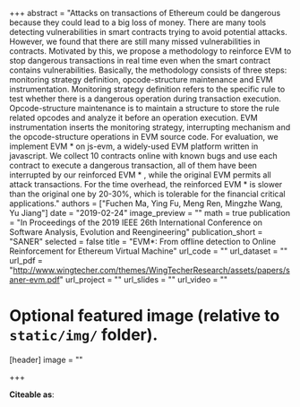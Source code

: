 +++
abstract = "Attacks on transactions of Ethereum could be dangerous because they could lead to a big loss of money. There are many tools detecting vulnerabilities in smart contracts trying to avoid potential attacks. However, we found that there are still many missed vulnerabilities in contracts. Motivated by this, we propose a methodology to reinforce EVM to stop dangerous transactions in real time even when the smart contract contains vulnerabilities. Basically, the methodology consists of three steps: monitoring strategy definition, opcode-structure maintenance and EVM instrumentation. Monitoring strategy definition refers to the specific rule to test whether there is a dangerous operation during transaction execution. Opcode-structure maintenance is to maintain a structure to store the rule related opcodes and analyze it before an operation execution. EVM instrumentation inserts the monitoring strategy, interrupting mechanism and the opcode-structure operations in EVM source code. For evaluation, we implement EVM * on js-evm, a widely-used EVM platform written in javascript. We collect 10 contracts online with known bugs and use each contract to execute a dangerous transaction, all of them have been interrupted by our reinforced EVM * , while the original EVM permits all attack transactions. For the time overhead, the reinforced EVM * is slower than the original one by 20-30%, which is tolerable for the financial critical applications."
authors = ["Fuchen Ma, Ying Fu, Meng Ren, Mingzhe Wang, Yu Jiang"]
date = "2019-02-24"
image_preview = ""
math = true
publication = "In Proceedings of the 2019 IEEE 26th International Conference on Software Analysis, Evolution and Reengineering"
publication_short = "SANER"
selected = false
title = "EVM*: From offline detection to Online Reinforcement for Ethereum Virtual Machine"
url_code = ""
url_dataset = ""
url_pdf = "http://www.wingtecher.com/themes/WingTecherResearch/assets/papers/saner-evm.pdf"
url_project = ""
url_slides = ""
url_video = ""

# Optional featured image (relative to `static/img/` folder).
[header]
image = ""

+++

**Citeable as**:


